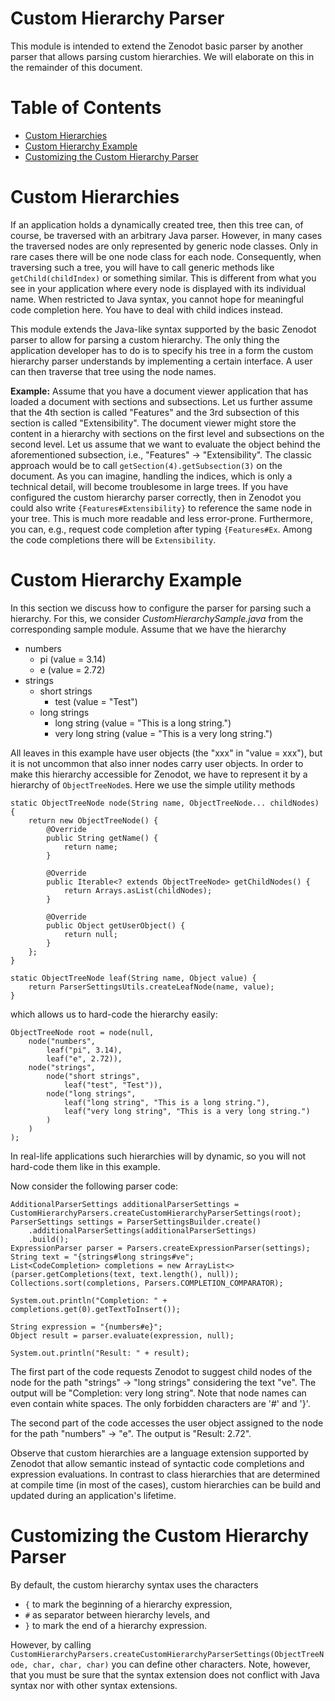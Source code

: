 # Custom Hierarchy Parser
This module is intended to extend the Zenodot basic parser by another parser that allows parsing custom hierarchies. We will elaborate on this in the remainder of this document.

<!-- START doctoc generated TOC please keep comment here to allow auto update -->
<!-- DON'T EDIT THIS SECTION, INSTEAD RE-RUN doctoc TO UPDATE -->
# Table of Contents

- [Custom Hierarchies](#custom-hierarchies)
- [Custom Hierarchy Example](#custom-hierarchy-example)
- [Customizing the Custom Hierarchy Parser](#customizing-the-custom-hierarchy-parser)

<!-- END doctoc generated TOC please keep comment here to allow auto update -->

# Custom Hierarchies

If an application holds a dynamically created tree, then this tree can, of course, be traversed with an arbitrary Java parser. However, in many cases the traversed nodes are only represented by generic node classes. Only in rare cases there will be one node class for each node. Consequently, when traversing such a tree, you will have to call generic methods like `getChild(childIndex)` or something similar. This is different from what you see in your application where every node is displayed with its individual name. When restricted to Java syntax, you cannot hope for meaningful code completion here. You have to deal with child indices instead.

This module extends the Java-like syntax supported by the basic Zenodot parser to allow for parsing a custom hierarchy. The only thing the application developer has to do is to specify his tree in a form the custom hierarchy parser understands by implementing a certain interface. A user can then traverse that tree using the node names.

**Example:** Assume that you have a document viewer application that has loaded a document with sections and subsections. Let us further assume that the 4th section is called "Features" and the 3rd subsection of this section is called "Extensibility". The document viewer might store the content in a hierarchy with sections on the first level and subsections on the second level. Let us assume that we want to evaluate the object behind the aforementioned subsection, i.e., "Features" -> "Extensibility". The classic approach would be to call `getSection(4).getSubsection(3)` on the document. As you can imagine, handling the indices, which is only a technical detail, will become troublesome in large trees. If you have configured the custom hierarchy parser correctly, then in Zenodot you could also write `{Features#Extensibility}` to reference the same node in your tree. This is much more readable and less error-prone. Furthermore, you can, e.g., request code completion after typing `{Features#Ex`. Among the code completions there will be `Extensibility`.

# Custom Hierarchy Example

In this section we discuss how to configure the parser for parsing such a hierarchy. For this, we consider *CustomHierarchySample.java* from the corresponding sample module. Assume that we have the hierarchy

  - numbers
    - pi (value = 3.14)
    - e (value = 2.72)
  - strings
    - short strings
      - test (value = "Test")
    - long strings
      - long string (value = "This is a long string.")
      - very long string (value = "This is a very long string.")

All leaves in this example have user objects (the "xxx" in "value = xxx"), but it is not uncommon that also inner nodes carry user objects. In order to make this hierarchy accessible for Zenodot, we have to represent it by a hierarchy of `ObjectTreeNode`s. Here we use the simple utility methods

```
static ObjectTreeNode node(String name, ObjectTreeNode... childNodes) {
    return new ObjectTreeNode() {
        @Override
        public String getName() {
            return name;
        }

        @Override
        public Iterable<? extends ObjectTreeNode> getChildNodes() {
            return Arrays.asList(childNodes);
        }

        @Override
        public Object getUserObject() {
            return null;
        }
    };
}

static ObjectTreeNode leaf(String name, Object value) {
	return ParserSettingsUtils.createLeafNode(name, value);
}
```

which allows us to hard-code the hierarchy easily:

```
ObjectTreeNode root = node(null,
    node("numbers",
        leaf("pi", 3.14),
        leaf("e", 2.72)),
    node("strings",
        node("short strings",
            leaf("test", "Test")),
        node("long strings",
            leaf("long string", "This is a long string."),
            leaf("very long string", "This is a very long string.")
        )
    )
);
```

In real-life applications such hierarchies will by dynamic, so you will not hard-code them like in this example.

Now consider the following parser code:

```
AdditionalParserSettings additionalParserSettings = CustomHierarchyParsers.createCustomHierarchyParserSettings(root);
ParserSettings settings = ParserSettingsBuilder.create()
	.additionalParserSettings(additionalParserSettings)
	.build();
ExpressionParser parser = Parsers.createExpressionParser(settings);
String text = "{strings#long strings#ve";
List<CodeCompletion> completions = new ArrayList<>(parser.getCompletions(text, text.length(), null));
Collections.sort(completions, Parsers.COMPLETION_COMPARATOR);

System.out.println("Completion: " + completions.get(0).getTextToInsert());

String expression = "{numbers#e}";
Object result = parser.evaluate(expression, null);

System.out.println("Result: " + result);
```

The first part of the code requests Zenodot to suggest child nodes of the node for the path "strings" -> "long strings" considering the text "ve". The output will be "Completion: very long string". Note that node names can even contain white spaces. The only forbidden characters are '#' and '}'.

The second part of the code accesses the user object assigned to the node for the path "numbers" -> "e". The output is "Result: 2.72".

Observe that custom hierarchies are a language extension supported by Zenodot that allow semantic instead of syntactic code completions and expression evaluations. In contrast to class hierarchies that are determined at compile time (in most of the cases), custom hierarchies can be build and updated during an application's lifetime. 

# Customizing the Custom Hierarchy Parser

By default, the custom hierarchy syntax uses the characters

* `{` to mark the beginning of a hierarchy expression,
* `#` as separator between hierarchy levels, and
* `}` to mark the end of a hierarchy expression.

However, by calling `CustomHierarchyParsers.createCustomHierarchyParserSettings(ObjectTreeNode, char, char, char)` you can define other characters. Note, however, that you must be sure that the syntax extension does not conflict with Java syntax nor with other syntax extensions.